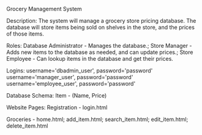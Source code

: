 Grocery Management System

Description:
The system will manage a grocery store pricing database. The database will store items being sold on shelves in the store, and the prices of those items.

Roles:
Database Administrator - Manages the database.;
Store Manager - Adds new items to the database as needed, and can update prices.;
Store Employee - Can lookup items in the database and get their prices.

Logins:
username='dbadmin_user', password='password'
username='manager_user', password='password'
username='employee_user', password='password'

Database Schema:
Item - (Name, Price)

Website Pages:
Registration - login.html

Groceries - home.html; add_item.html; search_item.html; edit_item.html; delete_item.html
